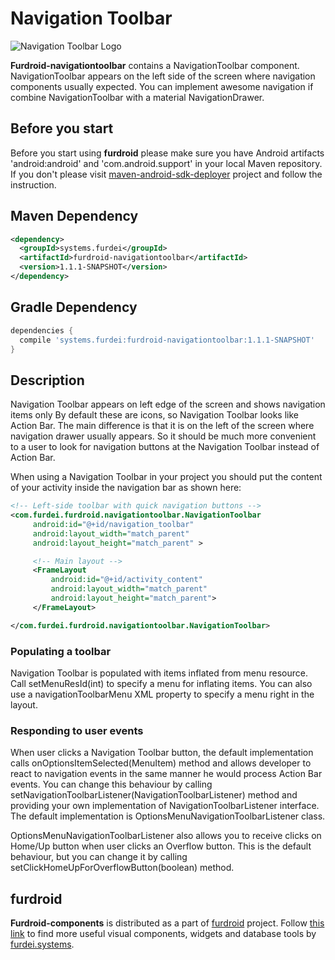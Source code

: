 # Navigation Toolbar

![Navigation Toolbar Logo](http://www.furdei.systems/img/portfolio/navigation.jpg "Navigation Toolbar Logo")

**Furdroid-navigationtoolbar** contains a NavigationToolbar component.
NavigationToolbar appears on the left side of the screen where navigation components
usually expected. You can implement awesome navigation if combine NavigationToolbar with a
material NavigationDrawer.

## Before you start

Before you start using **furdroid** please make sure you have Android artifacts 'android:android' and
'com.android.support' in your local Maven repository. If you don't please visit
[maven-android-sdk-deployer](https://github.com/simpligility/maven-android-sdk-deployer)
project and follow the instruction.

## Maven Dependency

```xml
<dependency>
  <groupId>systems.furdei</groupId>
  <artifactId>furdroid-navigationtoolbar</artifactId>
  <version>1.1.1-SNAPSHOT</version>
</dependency>
```

## Gradle Dependency

```groovy
dependencies {
  compile 'systems.furdei:furdroid-navigationtoolbar:1.1.1-SNAPSHOT'
}

```

## Description

Navigation Toolbar appears on left edge of the screen and shows navigation items only
By default these are icons, so Navigation Toolbar looks like Action Bar.
The main difference is that it is on the left of the screen where navigation drawer usually
appears. So it should be much more convenient to a user to look for navigation buttons
at the Navigation Toolbar instead of Action Bar.

When using a Navigation Toolbar in your project you should put the content of your activity
inside the navigation bar as shown here:

```xml
<!-- Left-side toolbar with quick navigation buttons -->
<com.furdei.furdroid.navigationtoolbar.NavigationToolbar
     android:id="@+id/navigation_toolbar"
     android:layout_width="match_parent"
     android:layout_height="match_parent" >

     <!-- Main layout -->
     <FrameLayout
         android:id="@+id/activity_content"
         android:layout_width="match_parent"
         android:layout_height="match_parent">
     </FrameLayout>

</com.furdei.furdroid.navigationtoolbar.NavigationToolbar>
```

### Populating a toolbar

Navigation Toolbar is populated with items inflated from menu resource. Call
setMenuResId(int) to specify a menu for inflating items. You can also use a
navigationToolbarMenu XML property to specify a menu right in the layout.

### Responding to user events

When user clicks a Navigation Toolbar button, the default implementation
calls onOptionsItemSelected(MenuItem) method and
allows developer to react to navigation events in the same manner he would process Action Bar
events. You can change this behaviour by calling setNavigationToolbarListener(NavigationToolbarListener) method
and providing your own implementation of NavigationToolbarListener
interface. The default implementation is OptionsMenuNavigationToolbarListener class.

OptionsMenuNavigationToolbarListener also allows you to receive clicks on Home/Up button when user clicks an
Overflow button. This is the default behaviour, but you can change it by calling
setClickHomeUpForOverflowButton(boolean) method.

## furdroid

**Furdroid-components** is distributed as a part of [furdroid](https://github.com/furdei/furdroid) project.
Follow [this link](https://github.com/furdei/furdroid) to find more useful visual components, widgets and database
tools by [furdei.systems](http://www.furdei.systems).
